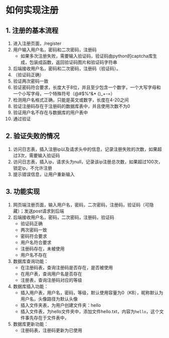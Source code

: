 # 如何实现注册

## 1. 注册的基本流程

1. 进入注册页面，/register
2. 用户输入用户名，密码和二次密码，注册码
    - 如果多次注册失败，需要输入验证码，验证码由python的captcha库生成，包装成函数，返回验证码图片和验证码字符串
3. 后端接收用户名，密码和二次密码，注册码（验证码）。
4. （验证码正确）
5. 验证两次密码一致
6. 验证密码符合要求，长度大于8位，并且至少包含一个数字，一个大写字母和一个小写字母，一个特殊符号（@#$%^&* ()_+-=）
7. 检测用户名格式正确，只能是英文或数字，长度在4-20之间
8. 验证注册码存在于注册码的数据库表中，并且使用次数不为0
9. 验证用户名不存在与数据库的用户表中
10. 通过验证

## 2. 验证失败的情况

1. 访问日志表，插入注册ip以及请求头中的信息，记录注册失败的次数，如果超过3次，需要输入验证码
2. 访问日志表，插入ip，请求头为null，记录该ip注册总次数，如果超过100次，锁定ip，不允许注册
3. 提示错误信息，让用户重新输入

## 3. 功能实现

1. 网页端注册页面，输入用户名，密码，二次密码，注册码，验证码（可隐藏）；发送post请求到后端
2. 后端接收用户名，密码，二次密码，注册码，验证码
    - 验证码正确
    - 两次密码一致
    - 密码符合要求
    - 用户名符合要求
    - 注册码存在，未被使用
    - 用户名不存在
3. 数据库查询功能：
    - 在注册码表，查询注册码是否存在，是否被使用
    - 在用户表，查询用户名是否存在
    - 注册表，查询注册码对应的等级
4. 数据库插入功能：
    - 插入用户表，用户名，密码，等级，默认使用容量为0（KB），昵称默认为用户名，头像路径为默认头像
    - 插入文件夹表，为用户创建文件夹：hello
    - 插入文件表，为hello文件夹中，添加文件hello.txt，内容为`hello`，这个文件事先存在于文件表中，
5. 数据库更新功能：
    - 注册码表，注册码更新为已使用
